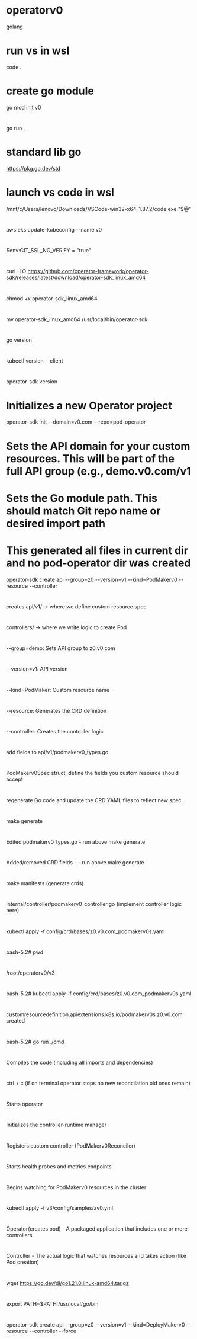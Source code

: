 # operatorv0
golang

# run vs in wsl
code .

# create go module
go mod init v0
#
go run .

# standard lib go
https://pkg.go.dev/std

# launch vs code in wsl
/mnt/c/Users/lenovo/Downloads/VSCode-win32-x64-1.87.2/code.exe "$@"

# 
aws eks update-kubeconfig --name v0
#
$env:GIT_SSL_NO_VERIFY = "true"
#
curl -LO https://github.com/operator-framework/operator-sdk/releases/latest/download/operator-sdk_linux_amd64
#
chmod +x operator-sdk_linux_amd64
#
mv operator-sdk_linux_amd64 /usr/local/bin/operator-sdk
#
go version
#
kubectl version --client
#
operator-sdk version
# Initializes a new Operator project
operator-sdk init --domain=v0.com --repo=pod-operator
# Sets the API domain for your custom resources. This will be part of the full API group (e.g., demo.v0.com/v1
# Sets the Go module path. This should match Git repo name or desired import path
# This generated all files in current dir and no pod-operator dir was created
operator-sdk create api --group=z0 --version=v1 --kind=PodMakerv0 --resource --controller
#
creates api/v1/ → where we define custom resource spec
#
controllers/ → where we write logic to create Pod
#
--group=demo: Sets API group to z0.v0.com
#
--version=v1: API version
#
--kind=PodMaker: Custom resource name
#
--resource: Generates the CRD definition
#
--controller: Creates the controller logic
#
add fields to api/v1/podmakerv0_types.go
#
PodMakerv0Spec struct, define the fields you custom resource should accept
#
regenerate Go code and update the CRD YAML files to reflect new spec
#
make generate
#
Edited podmakerv0_types.go - run above make generate
#
Added/removed CRD fields - - run above make generate
#
make manifests (generate crds)
#
internal/controller/podmakerv0_controller.go (implement controller logic here)
#
kubectl apply -f config/crd/bases/z0.v0.com_podmakerv0s.yaml
#
bash-5.2# pwd
#
/root/operatorv0/v3
#
bash-5.2# kubectl apply -f config/crd/bases/z0.v0.com_podmakerv0s.yaml
#
customresourcedefinition.apiextensions.k8s.io/podmakerv0s.z0.v0.com created
#
bash-5.2# go run ./cmd
#
Compiles the code (including all imports and dependencies)
#
ctrl + c (if on terminal operator stops no new reconcilation old ones remain)
#
Starts operator
#
Initializes the controller-runtime manager
#
Registers custom controller (PodMakerv0Reconciler)
#
Starts health probes and metrics endpoints
#
Begins watching for PodMakerv0 resources in the cluster
#
kubectl apply -f v3/config/samples/zv0.yml
#
Operator(creates pod) - A packaged application that includes one or more controllers
#
Controller - The actual logic that watches resources and takes action (like Pod creation)
#
wget https://go.dev/dl/go1.21.0.linux-amd64.tar.gz
#
export PATH=$PATH:/usr/local/go/bin
#
operator-sdk create api --group=z0 --version=v1 --kind=DeployMakerv0 --resource --controller --force
#
